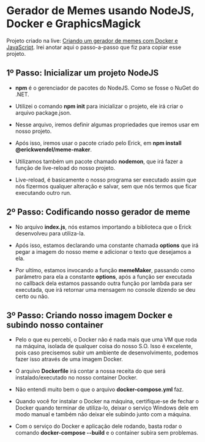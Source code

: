 # Gerador de Memes usando NodeJS, Docker e GraphicsMagick

Projeto criado na live: [Criando um gerador de memes com Docker e JavaScript](https://youtu.be/MOpwfg1GJig). Irei anotar aqui o passo-a-passo que fiz para copiar esse projeto.

## 1º Passo: Inicializar um projeto NodeJS

- **npm** é o gerenciador de pacotes do NodeJS. Como se fosse o NuGet do .NET.

- Utilizei o comando **npm init** para inicializar o projeto, ele irá criar o arquivo package.json.

- Nesse arquivo, iremos definir algumas propriedades que iremos usar em nosso projeto.

- Após isso, iremos usar o pacote criado pelo Erick, em **npm install @erickwendel/meme-maker**.

- Utilizamos também um pacote chamado **nodemon**, que irá fazer a função de live-reload do nosso projeto.

- Live-reload, é basicamente o nosso programa ser executado assim que nós fizermos qualquer alteração e salvar, sem que nós termos que ficar executando outro run.

## 2º Passo: Codificando nosso gerador de meme

- No arquivo **index.js**, nós estamos importando a biblioteca que o Erick desenvolveu para utiliza-la.

- Após isso, estamos declarando uma constante chamada **options** que irá pegar a imagem do nosso meme e adicionar o texto que desejamos a ela.

- Por ultímo, estamos invocando a função **memeMaker**, passando como parâmetro para ela a constante **options**, após a função ser executada no callback dela estamos passando outra função por lambda para ser executada, que irá retornar uma mensagem no console dizendo se deu certo ou não.

## 3º Passo: Criando nosso imagem Docker e subindo nosso container

- Pelo o que eu percebi, o Docker não é nada mais que uma VM que roda na máquina, isolada de qualquer coisa do nosso S.O. Isso é excelente, pois caso precisemos subir um ambiente de desenvolvimento, podemos fazer isso através de uma imagem Docker.

- O arquivo **Dockerfile** irá contar a nossa receita do que será instalado/executado no nosso container Docker.

- Não entendi muito bem o que o arquivo **docker-compose.yml** faz.

- Quando você for instalar o Docker na máquina, certifique-se de fechar o Docker quando terminar de utiliza-lo, deixar o serviço Windows dele em modo manual e também não deixar ele subindo junto com a máquina.

- Com o serviço do Docker e aplicação dele rodando, basta rodar o comando **docker-compose --build** e o container subira sem problemas.
